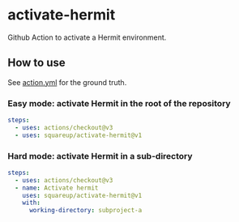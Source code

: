 # activate-hermit

Github Action to activate a Hermit environment.

## How to use

See [action.yml](action.yml) for the ground truth.

### Easy mode: activate Hermit in the root of the repository

```yaml
steps:
  - uses: actions/checkout@v3
  - uses: squareup/activate-hermit@v1
```

### Hard mode: activate Hermit in a sub-directory

```yaml
steps:
  - uses: actions/checkout@v3
  - name: Activate hermit
    uses: squareup/activate-hermit@v1
    with:
      working-directory: subproject-a
```
